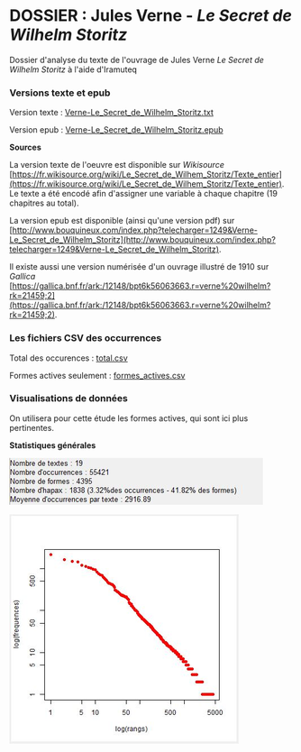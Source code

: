 ﻿# DOSSIER : Jules Verne - *Le Secret de Wilhelm Storitz*

Dossier d'analyse du texte de l'ouvrage de Jules Verne *Le Secret de Wilhelm Storitz* à l'aide d'Iramuteq

### Versions texte et epub

Version texte : [Verne-Le_Secret_de_Wilhelm_Storitz.txt
](https://github.com/Fdaian/Florent_DAIAN_SecretWilhelmStoritz/blob/master/texte/Verne-Le_Secret_de_Wilhelm_Storitz.txt)

Version epub : [Verne-Le_Secret_de_Wilhelm_Storitz.epub
](https://github.com/Fdaian/Florent_DAIAN_SecretWilhelmStoritz/blob/master/texte/Verne-Le_Secret_de_Wilhelm_Storitz.epub)

**Sources**

La version texte de l'oeuvre est disponible sur *Wikisource* [https://fr.wikisource.org/wiki/Le_Secret_de_Wilhem_Storitz/Texte_entier](https://fr.wikisource.org/wiki/Le_Secret_de_Wilhem_Storitz/Texte_entier). Le texte a été encodé afin d'assigner une variable à chaque chapitre (19 chapitres au total).

La version epub est disponible (ainsi qu'une version pdf) sur  [http://www.bouquineux.com/index.php?telecharger=1249&Verne-Le_Secret_de_Wilhelm_Storitz](http://www.bouquineux.com/index.php?telecharger=1249&Verne-Le_Secret_de_Wilhelm_Storitz).

Il existe aussi une version numérisée d'un ouvrage illustré de 1910 sur *Gallica* [https://gallica.bnf.fr/ark:/12148/bpt6k56063663.r=verne%20wilhelm?rk=21459;2](https://gallica.bnf.fr/ark:/12148/bpt6k56063663.r=verne%20wilhelm?rk=21459;2).

### Les fichiers CSV des occurrences

Total des occurences : [total.csv](https://github.com/Fdaian/Florent_DAIAN_SecretWilhelmStoritz/blob/master/csv/total.csv)

Formes actives seulement : [formes_actives.csv](https://github.com/Fdaian/Florent_DAIAN_SecretWilhelmStoritz/blob/master/csv/formes_actives.csv)

### Visualisations de données

On utilisera pour cette étude les formes actives, qui sont ici plus pertinentes.

**Statistiques générales**

![](https://github.com/Fdaian/Florent_DAIAN_SecretWilhelmStoritz/blob/master/img/stats-resume.JPG)

![](https://github.com/Fdaian/Florent_DAIAN_SecretWilhelmStoritz/blob/master/img/stats.JPG)